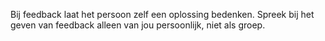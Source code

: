 Bij feedback laat het persoon zelf een oplossing bedenken.
Spreek bij het geven van feedback alleen van jou persoonlijk, niet als groep.
